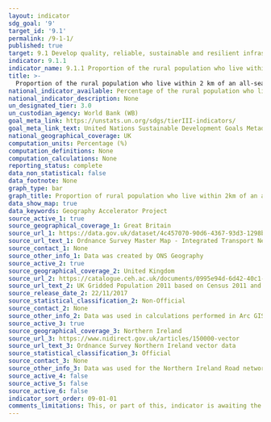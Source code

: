 ```yaml
---
layout: indicator
sdg_goal: '9'
target_id: '9.1'
permalink: /9-1-1/
published: true
target: 9.1 Develop quality, reliable, sustainable and resilient infrastructure, including regional and trans-border infrastructure, to support economic development and human well-being, with a focus on affordable and equitable access for all
indicator: 9.1.1
indicator_name: 9.1.1 Proportion of the rural population who live within 2 km of an all-season road
title: >-
  Proportion of the rural population who live within 2 km of an all-season road
national_indicator_available: Percentage of the rural population who live within 2 km of an all-season road
national_indicator_description: None
un_designated_tier: 3.0
un_custodian_agency: World Bank (WB)
goal_meta_link: https://unstats.un.org/sdgs/tierIII-indicators/
goal_meta_link_text: United Nations Sustainable Development Goals Metadata (PDF 4.0 MB)
national_geographical_coverage: UK  
computation_units: Percentage (%)
computation_definitions: None
computation_calculations: None
reporting_status: complete
data_non_statistical: false
data_footnote: None
graph_type: bar
graph_title: Proportion of rural population who live within 2km of an all-season road
data_show_map: true
data_keywords: Geography Accelerator Project 
source_active_1: true
source_geographical_coverage_1: Great Britain 
source_url_1: https://data.gov.uk/dataset/4c457070-90d6-4367-93d3-1298bb5d4d6c/integrated-transport-network
source_url_text_1: Ordnance Survey Master Map - Integrated Transport Network Layer 
source_contact_1: None
source_other_info_1: Data was created by ONS Geography 
source_active_2: true
source_geographical_coverage_2: United Kingdom 
source_url_2: https://catalogue.ceh.ac.uk/documents/0995e94d-6d42-40c1-8ed4-5090d82471e1
source_url_text_2: UK Gridded Population 2011 based on Census 2011 and Landcover 2015 
source_release_date_2: 22/11/2017
source_statistical_classification_2: Non-Official 
source_contact_2: None
source_other_info_2: Data was used in calculations performed in Arc GIS by ONS Geography. 
source_active_3: true
source_geographical_coverage_3: Northern Ireland 
source_url_3: https://www.nidirect.gov.uk/articles/150000-vector
source_url_text_3: Ordnance Survey Northern Ireland vector data 
source_statistical_classification_3: Official 
source_contact_3: None
source_other_info_3: Data was used for the Northern Ireland Road network. 
source_active_4: false
source_active_5: false
source_active_6: false
indicator_sort_order: 09-01-01
comments_limitations: This, or part of this, indicator is awaiting the development of internationally established methodology and standards (classified by the UN as tier 3). This data was produced in cooperation with ONS Geography
---
```

